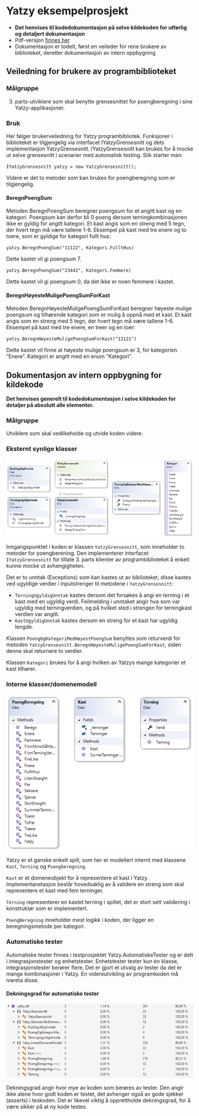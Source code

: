 # Yatzy eksempelprosjekt
* **Det henvises til kodedokumentasjon på selve kildekoden for utførlig og detaljert dokumentasjon**
* Pdf-versjon [finnes her](https://github.com/sivesind/Yatzy/blob/master/Dokumentasjon%20av%20biblioteket%20Yatzy.pdf)
* Dokumentasjon er todelt, først en veileder for rene brukere av biblioteket, deretter dokumentasjon av intern oppbygning

## Veiledning for brukere av programbiblioteket 

### Målgruppe 
3. parts-utviklere som skal benytte grensesnittet for poengberegning i sine Yatzy-applikasjoner.
### Bruk
Her følger brukerveiledning for Yatzy programbibliotek. Funksjoner i biblioteket er tilgjengelig 
via interfacet IYatzyGrensesnitt og dets implementasjon YatzyGrensesnitt. IYatzyGrensesnitt kan 
brukes for å mocke ut selve grensesnitt i scenarier med automatisk testing. Slik starter man:

    IYatzyGrensesnitt yatzy = new YatzyGrensesnitt();

Videre er det to metoder som kan brukes for poengberegning som er tilgjengelig.
#### BeregnPoengSum
Metoden BeregnPoengSum beregner poengsum for et angitt kast og en kategori. Poengsum kan derfor bli 
0 poeng dersom terningkombinasjonen ikke er gyldig for angitt kategori. Et kast angis som en streng
med 5 tegn, der hvert tegn må være tallene 1-6. Eksempel på kast med tre enere og to toere, som er
gyldige for kategori fullt hus:

    yatzy.BeregnPoengSum("11122", Kategori.FulltHus)
Dette kastet vil gi poengsum 7.

    yatzy.BeregnPoengSum("23442", Kategori.Femmere)

Dette kastet vil gi poengsum 0, da det ikke er noen femmere i kastet.

#### BeregnHøyesteMuligePoengSumForKast 
Metoden BeregnHøyesteMuligePoengSumForKast beregner høyeste mulige poengsum og tilhørende kategori 
som er mulig å oppnå med et kast. Et kast angis som en streng med 5 tegn, der hvert tegn må være 
tallene 1-6. Eksempel på kast med tre enere, en treer og en toer:

    yatzy.BeregnHøyesteMuligePoengSumForKast("13121")

Dette kastet vil finne at høyeste mulige poengsum er 3, for kategorien “Enere”. Kategori er angitt 
med en enum “Kategori”.

## Dokumentasjon av intern oppbygning for kildekode
**Det henvises generelt til kodedokumentasjon i selve kildekoden for detaljer på absolutt alle elementer.**

### Målgruppe
Utviklere som skal vedlikeholde og utvide koden videre. 

### Eksternt synlige klasser
![Eksternt synlige klasser bilde](/images/eksterneklasser.png "Eksterne klasser")

Inngangspunktet i koden er klassen `YatzyGrensesnitt`, som inneholder to metoder for poengberening. 
Den implementerer interfacet `IYatzyGrensesnitt` for tillate 3. parts klienter av 
programbiblioteket å enkelt kunne mocke ut avhengigheten. 

Det er to unntak (Exceptions) som kan kastes ut av biblioteket, disse kastes ved ugyldige verdier 
i inputstrenger til metodene i `YatzyGrensesnitt`:  
* `TerningUgyldigUnntak` kastes dersom det forsøkes å 
angi en terning i et kast med en ugyldig verdi. Feilmelding i unntaket angir hva som var ugyldig 
med terningverdien, og på hvilket sted i strengen for terningkast verdien var angitt.  
* `KastUgyldigUnntak` kastes dersom en streng for et kast har ugyldig lengde. 

Klassen `PoengOgKategoriMedHøyestPoengSum` benyttes som returverdi for metoden 
`YatzyGrensesnitt.BeregnHøyesteMuligePoengSumForKast`, siden denne skal returnere to verdier.

Klassen `Kategori` brukes for å angi hvilken av Yatzys mange kategorier et kast tilhører.

### Interne klasser/domenemodell
![Interne klasser bilde](/images/interneklasser.png "Interne klasser")

Yatzy er et ganske enkelt spill, som her er modellert internt med klassene `Kast`, `Terning` og `Poengberegning`. 

`Kast` er et domeneobjekt for å representere et kast i Yatzy. Implementanetasjon består hovedsaklig av å
validere en streng som skal representere et kast med fem terninger.

`Terning` representerer en kastet terning i spillet, det er stort sett validering i konstruktør som er 
implementert.

`PoengBeregning` inneholder mest logikk i koden, der ligger en beregningsmetode per kategori.

### Automatiske tester
Automatiske tester finnes i testprosjektet Yatzy.AutomatiskeTester og er delt i integrasjonstester og 
enhetstester. Enhetstester tester kun én klasse, integrasjonstester berører flere. Det er gjort et utvalg
av tester da det er mange kombinasjoner i Yatzy. En videreutvikling av programkoden må ivareta disse.

#### Dekningsgrad for automatiske tester
![Dekningsgrad bilde](/images/dekningsgrad.png "Dekningsgrad")  

Dekningsgrad angir hvor mye av koden som berøres av tester. Den angir ikke alene hvor godt koden er 
testet, det avhenger også av gode sjekker (asserts) i teskoden. Det er likevel viktig å opprettholde
dekningsgrad, for å være sikker på at ny kode testes.



